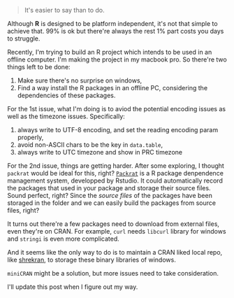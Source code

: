 > It's easier to say than to do. 

Although __R__ is designed to be platform independent, it's not that simple to achieve that. 99% is ok but there're always the rest 1% part costs you days to struggle.

Recently, I'm trying to build an R project which intends to be used in an offline computer. I'm making the project in my macbook pro. So there're two things left to be done:

1. Make sure there's no surprise on windows,
1. Find a way install the R packages in an offline PC, considering the dependencies of these packages.

For the 1st issue, what I'm doing is to aviod the potential encoding issues as well as the timezone issues. Specifically:

1. always write to UTF-8 encoding, and set the reading encoding param properly,
1. avoid non-ASCII chars to be the key in `data.table`,
1. always write to UTC timezone and show in PRC timezone

For the 2nd issue, things are getting harder. After some exploring, I thought `packrat` would be ideal for this, right? [`Packrat`](http://rstudio.github.io/packrat/) is a R package denpendence management system, developped by Rstudio. It could automatically record the packages that used in your package and storage their source files. Sound perfect, right? Since the _source files_ of the packages have been storaged in the folder and we can easily build the packages from source files, right?

It turns out there're a few packages need to download from external files, even they're on CRAN. For example, `curl` needs `libcurl` library for windows and `stringi` is even more complicated. 

And it seems like the only way to do is to maintain a CRAN liked local repo, like [shrekran](https://github.com/shrektan/shrekran), to storage these binary libraries of windows.

`miniCRAN` might be a solution, but more issues need to take consideration. 

I'll update this post when I figure out my way. 
